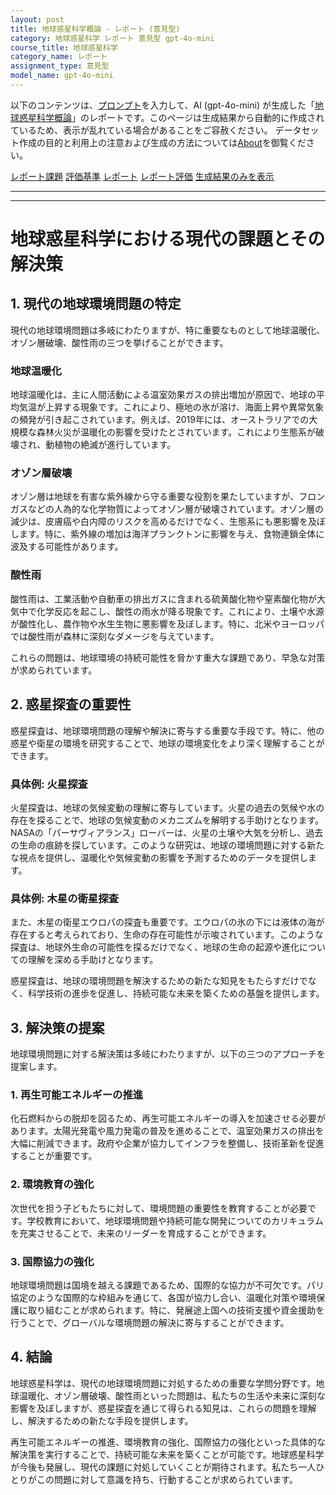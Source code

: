```yaml
---
layout: post
title: 地球惑星科学概論 - レポート (意見型)
category: 地球惑星科学 レポート 意見型 gpt-4o-mini
course_title: 地球惑星科学
category_name: レポート
assignment_type: 意見型
model_name: gpt-4o-mini
---
```


以下のコンテンツは、[プロンプト](http://127.0.0.1:8000/generated/地球惑星科学/gpt-4o-mini/prompt_レポート-意見型.md)を入力して、AI (gpt-4o-mini) が生成した「[地球惑星科学概論](/contents/地球惑星科学/)」のレポートです。このページは生成結果から自動的に作成されているため、表示が乱れている場合があることをご容赦ください。
データセット作成の目的と利用上の注意および生成の方法については[About](/About)を御覧ください。

[レポート課題](../レポート課題-意見型)
[評価基準](../評価基準-意見型)
[レポート](../レポート-意見型)
[レポート評価](../レポート評価-意見型)
[生成結果のみを表示](http://127.0.0.1:8000/generated/地球惑星科学/gpt-4o-mini/レポート-意見型.md)
  

***
***
  
# 地球惑星科学における現代の課題とその解決策

## 1. 現代の地球環境問題の特定

現代の地球環境問題は多岐にわたりますが、特に重要なものとして地球温暖化、オゾン層破壊、酸性雨の三つを挙げることができます。

### 地球温暖化
地球温暖化は、主に人間活動による温室効果ガスの排出増加が原因で、地球の平均気温が上昇する現象です。これにより、極地の氷が溶け、海面上昇や異常気象の頻発が引き起こされています。例えば、2019年には、オーストラリアでの大規模な森林火災が温暖化の影響を受けたとされています。これにより生態系が破壊され、動植物の絶滅が進行しています。

### オゾン層破壊
オゾン層は地球を有害な紫外線から守る重要な役割を果たしていますが、フロンガスなどの人為的な化学物質によってオゾン層が破壊されています。オゾン層の減少は、皮膚癌や白内障のリスクを高めるだけでなく、生態系にも悪影響を及ぼします。特に、紫外線の増加は海洋プランクトンに影響を与え、食物連鎖全体に波及する可能性があります。

### 酸性雨
酸性雨は、工業活動や自動車の排出ガスに含まれる硫黄酸化物や窒素酸化物が大気中で化学反応を起こし、酸性の雨水が降る現象です。これにより、土壌や水源が酸性化し、農作物や水生生物に悪影響を及ぼします。特に、北米やヨーロッパでは酸性雨が森林に深刻なダメージを与えています。

これらの問題は、地球環境の持続可能性を脅かす重大な課題であり、早急な対策が求められています。

## 2. 惑星探査の重要性

惑星探査は、地球環境問題の理解や解決に寄与する重要な手段です。特に、他の惑星や衛星の環境を研究することで、地球の環境変化をより深く理解することができます。

### 具体例: 火星探査
火星探査は、地球の気候変動の理解に寄与しています。火星の過去の気候や水の存在を探ることで、地球の気候変動のメカニズムを解明する手助けとなります。NASAの「パーサヴィアランス」ローバーは、火星の土壌や大気を分析し、過去の生命の痕跡を探しています。このような研究は、地球の環境問題に対する新たな視点を提供し、温暖化や気候変動の影響を予測するためのデータを提供します。

### 具体例: 木星の衛星探査
また、木星の衛星エウロパの探査も重要です。エウロパの氷の下には液体の海が存在すると考えられており、生命の存在可能性が示唆されています。このような探査は、地球外生命の可能性を探るだけでなく、地球の生命の起源や進化についての理解を深める手助けとなります。

惑星探査は、地球の環境問題を解決するための新たな知見をもたらすだけでなく、科学技術の進歩を促進し、持続可能な未来を築くための基盤を提供します。

## 3. 解決策の提案

地球環境問題に対する解決策は多岐にわたりますが、以下の三つのアプローチを提案します。

### 1. 再生可能エネルギーの推進
化石燃料からの脱却を図るため、再生可能エネルギーの導入を加速させる必要があります。太陽光発電や風力発電の普及を進めることで、温室効果ガスの排出を大幅に削減できます。政府や企業が協力してインフラを整備し、技術革新を促進することが重要です。

### 2. 環境教育の強化
次世代を担う子どもたちに対して、環境問題の重要性を教育することが必要です。学校教育において、地球環境問題や持続可能な開発についてのカリキュラムを充実させることで、未来のリーダーを育成することができます。

### 3. 国際協力の強化
地球環境問題は国境を越える課題であるため、国際的な協力が不可欠です。パリ協定のような国際的な枠組みを通じて、各国が協力し合い、温暖化対策や環境保護に取り組むことが求められます。特に、発展途上国への技術支援や資金援助を行うことで、グローバルな環境問題の解決に寄与することができます。

## 4. 結論

地球惑星科学は、現代の地球環境問題に対処するための重要な学問分野です。地球温暖化、オゾン層破壊、酸性雨といった問題は、私たちの生活や未来に深刻な影響を及ぼしますが、惑星探査を通じて得られる知見は、これらの問題を理解し、解決するための新たな手段を提供します。

再生可能エネルギーの推進、環境教育の強化、国際協力の強化といった具体的な解決策を実行することで、持続可能な未来を築くことが可能です。地球惑星科学が今後も発展し、現代の課題に対処していくことが期待されます。私たち一人ひとりがこの問題に対して意識を持ち、行動することが求められています。
